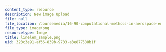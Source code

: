 ```yaml
---
content_type: resource
description: New image Upload
file: null
file_location: /coursemedia/16-90-computational-methods-in-aerospace-engineering-spring-2014/323c3e91af36839b9733a3e877688b1f_linelem_sample.png
file_type: image/png
resourcetype: Image
title: linelem_sample.png
uid: 323c3e91-af36-839b-9733-a3e877688b1f
---
```

